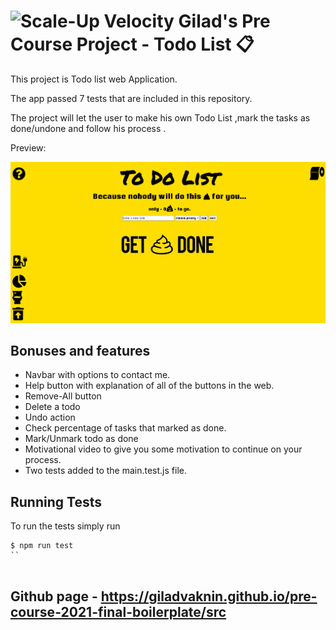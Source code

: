 # ![Scale-Up Velocity](./readme-files/logo-main.png) Gilad's Pre Course Project - Todo List 📋

This project is Todo list web Application.

The app passed 7 tests that are included in this repository.

The project will let the user to make his own Todo List ,mark the tasks as done/undone and follow his process .

Preview:

![Add todo task](./readme-files/screenVideo.gif)

## Bonuses and features

- Navbar with options to contact me.
- Help button with explanation of all of the buttons in the web.
- Remove-All button
- Delete a todo
- Undo action
- Check percentage of tasks that marked as done.
- Mark/Unmark todo as done
- Motivational video to give you some motivation to continue on your process.
- Two tests added to the main.test.js file.

## Running Tests

To run the tests simply run

```
$ npm run test
``


```

## Github page - https://giladvaknin.github.io/pre-course-2021-final-boilerplate/src
